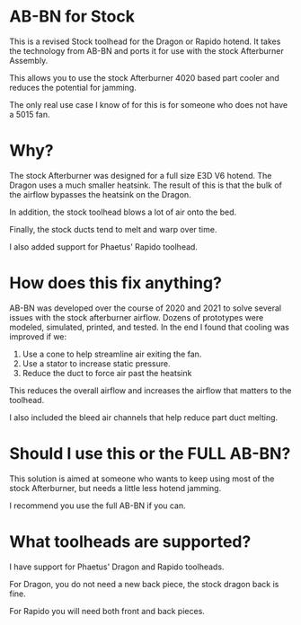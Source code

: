 # AB-BN for Stock

This is a revised Stock toolhead for the Dragon or Rapido hotend. It takes the technology from AB-BN and ports it for use with the stock Afterburner Assembly.

This allows you to use the stock Afterburner 4020 based part cooler and reduces the potential for jamming.

The only real use case I know of for this is for someone who does not have a 5015 fan.

# Why? 

The stock Afterburner was designed for a full size E3D V6 hotend.  The Dragon uses a much smaller heatsink.  The result of this is that the bulk of the airflow bypasses the heatsink on the Dragon.

In addition, the stock toolhead blows a lot of air onto the bed.

Finally, the stock ducts tend to melt and warp over time.

I also added support for Phaetus' Rapido toolhead.


# How does this fix anything?

AB-BN was developed over the course of 2020 and 2021 to solve several issues with the stock afterburner airflow.  Dozens of prototypes were modeled, simulated, printed, and tested.  In the end I found that cooling was improved if we:
1. Use a cone to help streamline air exiting the fan.
2. Use a stator to increase static pressure.
3. Reduce the duct to force air past the heatsink

This reduces the overall airflow and increases the airflow that matters to the toolhead.

I also included the bleed air channels that help reduce part duct melting.

# Should I use this or the FULL AB-BN?

This solution is aimed at someone who wants to keep using most of the stock Afterburner, but needs a little less hotend jamming.

I recommend you use the full AB-BN if you can.

# What toolheads are supported?

I have support for Phaetus' Dragon and Rapido toolheads.

For Dragon, you do not need a new back piece, the stock dragon back is fine.

For Rapido you will need both front and back pieces.




